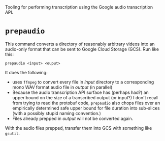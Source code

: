 Tooling for performing transcription using the Google audio transcription API.

# `prepaudio`
This command converts a directory of reasonably arbitrary videos into an audio-only
format that can be sent to Google Cloud Storage (GCS). Run like this:

```
prepaudio <input> <ouput>
```

It does the following:

* uses `ffmpeg` to convert every file in *input* directory to a corresponding mono WAV format audio file in *output* (in parallel)
* Because the audio transcription
API surface has (perhaps had?) an upper bound on the size of a transcribed output (or input?) I don't recall from trying to read the protobuf code, `prepaudio` also chops files over an empirically determined safe upper bound for file duration into sub-slices (with a possibly stupid naming convention.)
* Files already prepped in *output* wlil not be converted again.

With the audio files prepped, transfer them into GCS with something like `gsutil`.

